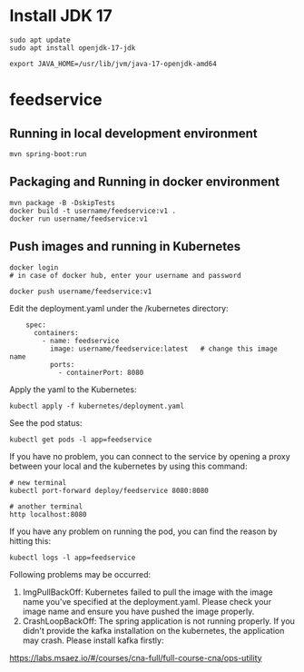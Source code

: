 # Install JDK 17

```
sudo apt update  
sudo apt install openjdk-17-jdk

export JAVA_HOME=/usr/lib/jvm/java-17-openjdk-amd64
```

# feedservice

## Running in local development environment

```
mvn spring-boot:run
```

## Packaging and Running in docker environment

```
mvn package -B -DskipTests
docker build -t username/feedservice:v1 .
docker run username/feedservice:v1
```

## Push images and running in Kubernetes

```
docker login 
# in case of docker hub, enter your username and password

docker push username/feedservice:v1
```

Edit the deployment.yaml under the /kubernetes directory:
```
    spec:
      containers:
        - name: feedservice
          image: username/feedservice:latest   # change this image name
          ports:
            - containerPort: 8080

```

Apply the yaml to the Kubernetes:
```
kubectl apply -f kubernetes/deployment.yaml
```

See the pod status:
```
kubectl get pods -l app=feedservice
```

If you have no problem, you can connect to the service by opening a proxy between your local and the kubernetes by using this command:
```
# new terminal
kubectl port-forward deploy/feedservice 8080:8080

# another terminal
http localhost:8080
```

If you have any problem on running the pod, you can find the reason by hitting this:
```
kubectl logs -l app=feedservice
```

Following problems may be occurred:

1. ImgPullBackOff:  Kubernetes failed to pull the image with the image name you've specified at the deployment.yaml. Please check your image name and ensure you have pushed the image properly.
1. CrashLoopBackOff: The spring application is not running properly. If you didn't provide the kafka installation on the kubernetes, the application may crash. Please install kafka firstly:

https://labs.msaez.io/#/courses/cna-full/full-course-cna/ops-utility

